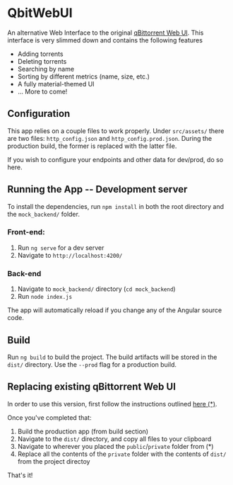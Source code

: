 # QbitWebUI

An alternative Web Interface to the original [qBittorrent Web UI](https://github.com/qbittorrent/qBittorrent). This interface is very slimmed down and contains the following features

* Adding torrents
* Deleting torrents
* Searching by name
* Sorting by different metrics (name, size, etc.)
* A fully material-themed UI
* ... More to come!

## Configuration
This app relies on a couple files to work properly. Under `src/assets/` there are two files: `http_config.json` and `http_config.prod.json`. During the production build, the former is replaced with the latter file. 

If you wish to configure your endpoints and other data for dev/prod, do so here.

## Running the App -- Development server
To install the dependencies, run `npm install` in both the root directory and the `mock_backend/` folder.

### Front-end:
1. Run `ng serve` for a dev server
2. Navigate to `http://localhost:4200/`

### Back-end
1. Navigate to `mock_backend/` directory (`cd mock_backend`)
2. Run `node index.js`

The app will automatically reload if you change any of the Angular source code.

## Build

Run `ng build` to build the project. The build artifacts will be stored in the `dist/` directory. Use the `--prod` flag for a production build.

## Replacing existing qBittorrent Web UI
In order to use this version, first follow the instructions outlined [here (*)](https://github.com/qbittorrent/qBittorrent/wiki/Alternate-WebUI-usage).

Once you've completed that:

1. Build the production app (from build section)
2. Navigate to the `dist/` directory, and copy all files to your clipboard
3. Navigate to wherever you placed the `public`/`private` folder from (*)
4. Replace all the contents of the `private` folder with the contents of `dist/` from the project directoy

That's it!